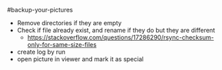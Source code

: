 #backup-your-pictures

- Remove directories if they are empty
- Check if file already exist, and rename if they do but they are different
    - https://stackoverflow.com/questions/17286290/rsync-checksum-only-for-same-size-files
- create log by run
- open picture in viewer and mark it as special